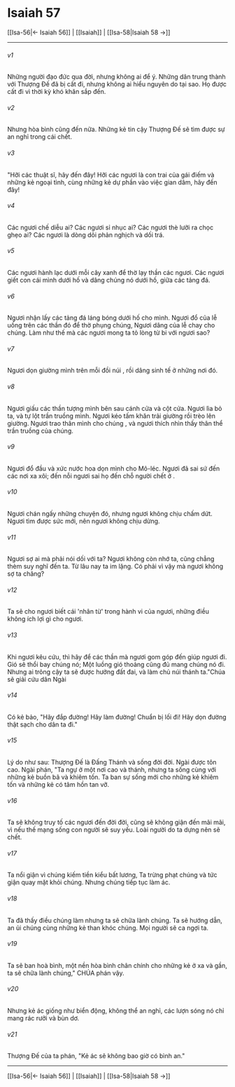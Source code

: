 # Isaiah 57

[[Isa-56|← Isaiah 56]] | [[Isaiah]] | [[Isa-58|Isaiah 58 →]]
***



###### v1 
Những người đạo đức qua đời, nhưng không ai để ý. Những dân trung thành với Thượng Đế đã bị cất đi, nhưng không ai hiểu nguyên do tại sao. Họ được cất đi vì thời kỳ khó khăn sắp đến. 

###### v2 
Nhưng hòa bình cũng đến nữa. Những kẻ tin cậy Thượng Đế sẽ tìm được sự an nghỉ trong cái chết. 

###### v3 
"Hỡi các thuật sĩ, hãy đến đây! Hỡi các ngươi là con trai của gái điếm và những kẻ ngoại tình, cùng những kẻ dự phần vào việc gian dâm, hãy đến đây! 

###### v4 
Các ngươi chế diễu ai? Các ngươi sỉ nhục ai? Các ngươi thè lưỡi ra chọc ghẹo ai? Các ngươi là dòng dõi phản nghịch và dối trá. 

###### v5 
Các ngươi hành lạc dưới mỗi cây xanh để thờ lạy thần các ngươi. Các ngươi giết con cái mình dưới hố và dâng chúng nó dưới hố, giữa các tảng đá. 

###### v6 
Ngươi nhận lấy các tảng đá láng bóng dưới hố cho mình. Ngươi đổ của lễ uống trên các thần đó để thờ phụng chúng, Ngươi dâng của lễ chay cho chúng. Làm như thế mà các ngươi mong ta tỏ lòng từ bi với ngươi sao? 

###### v7 
Ngươi dọn giường mình trên mỗi đồi núi , rồi dâng sinh tế ở những nơi đó. 

###### v8 
Ngươi giấu các thần tượng mình bên sau cánh cửa và cột cửa. Ngươi lìa bỏ ta, và tự lột trần truồng mình. Ngươi kéo tấm khăn trải giường rồi trèo lên giường. Ngươi trao thân mình cho chúng , và ngươi thích nhìn thấy thân thể trần truồng của chúng. 

###### v9 
Ngươi đổ đầu và xức nước hoa dọn mình cho Mô-léc. Ngươi đã sai sứ đến các nơi xa xôi; đến nỗi ngươi sai họ đến chỗ người chết ở . 

###### v10 
Ngươi chán ngấy những chuyện đó, nhưng ngươi không chịu chấm dứt. Ngươi tìm được sức mới, nên ngươi không chịu dừng. 

###### v11 
Ngươi sợ ai mà phải nói dối với ta? Ngươi không còn nhớ ta, cũng chẳng thèm suy nghĩ đến ta. Từ lâu nay ta im lặng. Có phải vì vậy mà ngươi không sợ ta chăng? 

###### v12 
Ta sẽ cho ngươi biết cái 'nhân từ' trong hành vi của ngươi, những điều không ích lợi gì cho ngươi. 

###### v13 
Khi ngươi kêu cứu, thì hãy để các thần mà ngươi gom góp đến giúp ngươi đi. Gió sẽ thổi bay chúng nó; Một luồng gió thoảng cũng đủ mang chúng nó đi. Nhưng ai trông cậy ta sẽ được hưởng đất đai, và làm chủ núi thánh ta."Chúa sẽ giải cứu dân Ngài 

###### v14 
Có kẻ bảo, "Hãy đắp đường! Hãy làm đường! Chuẩn bị lối đi! Hãy dọn đường thật sạch cho dân ta đi." 

###### v15 
Lý do như sau: Thượng Đế là Đấng Thánh và sống đời đời. Ngài được tôn cao. Ngài phán, "Ta ngự ở một nơi cao và thánh, nhưng ta sống cùng với những kẻ buồn bã và khiêm tốn. Ta ban sự sống mới cho những kẻ khiêm tốn và những kẻ có tâm hồn tan vỡ. 

###### v16 
Ta sẽ không truy tố các ngươi đến đời đời, cũng sẽ không giận đến mãi mãi, vì nếu thế mạng sống con người sẽ suy yếu. Loài người do ta dựng nên sẽ chết. 

###### v17 
Ta nổi giận vì chúng kiếm tiền kiểu bất lương, Ta trừng phạt chúng và tức giận quay mặt khỏi chúng. Nhưng chúng tiếp tục làm ác. 

###### v18 
Ta đã thấy điều chúng làm nhưng ta sẽ chữa lành chúng. Ta sẽ hướng dẫn, an ủi chúng cùng những kẻ than khóc chúng. Mọi người sẽ ca ngợi ta. 

###### v19 
Ta sẽ ban hoà bình, một nền hòa bình chân chính cho những kẻ ở xa và gần, ta sẽ chữa lành chúng," CHÚA phán vậy. 

###### v20 
Nhưng kẻ ác giống như biển động, không thể an nghỉ, các lượn sóng nó chỉ mang rác rưởi và bùn dơ. 

###### v21 
Thượng Đế của ta phán, "Kẻ ác sẽ không bao giờ có bình an."

***
[[Isa-56|← Isaiah 56]] | [[Isaiah]] | [[Isa-58|Isaiah 58 →]]
